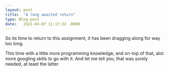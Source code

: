 ```yaml
---
layout: post
title:  "A long awaited return"
type: Blog-post
date:   2021-04-07 11:17:33 -0600
---
```


So its time to return to this assignment, it has been dragging along for way too long.

This time with a little more programming knowledge, and on-top of that, alot more googling skills to go with it.
And let me tell you, that was sorely needed, at least the latter.